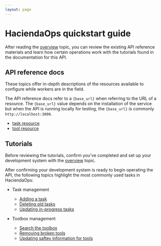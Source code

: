 ```yaml
---
layout: page
---
```


# HaciendaOps quickstart guide

After reading the [overview](./index.md) topic, you can review the existing API reference materials and learn how certain operations
work with the tutorials found in the documentation for this API.

## API reference docs

These topics offer in-depth descriptions of the resources available to configure while workers are in the field.

The API reference docs refer to a `{base_url}` when referring to the URL of a resource. The `{base_url}` value depends
on the installation of the service but when the API is running locally for testing, the `{base_url}` is commonly `http://localhost:3000`.

* [task resource](./api/task.md)
* [tool resource](./api/tool.md)

## Tutorials

Before reviewing the tutorials, confirm you've completed and set up your development system with the [overview](./index.md) topic.

After confirming your development system is ready to begin operating the API, the following topics highlight the most commonly used tasks in HaciendaOps:

* Task management
    * [Adding a task](./tutorials/add-task.md)
    * [Deleting old tasks](./tutorials/delete-task-by-id.md)
    * [Updating in-progress tasks](./tutorials/update-task.md)

* Toolbox management
    * [Search the toolbox](./tutorials/get-tool.md)
    * [Removing broken tools](./tutorials/delete-tool-by-name.md)
    * [Updating saftey information for tools](./tutorials/update-tool.md)
